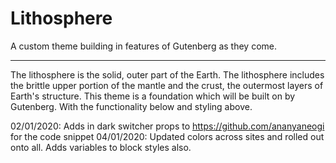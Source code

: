 # Lithosphere
A custom theme building in features of Gutenberg as they come.

---

The lithosphere is the solid, outer part of the Earth. The lithosphere includes the brittle upper portion of the mantle and the crust, the outermost layers of Earth's structure. This theme is a foundation which will be built on by Gutenberg. With the functionality below and styling above.

02/01/2020: Adds in dark switcher props to https://github.com/ananyaneogi for the code snippet
04/01/2020: Updated colors across sites and rolled out onto all. Adds variables to block styles also.